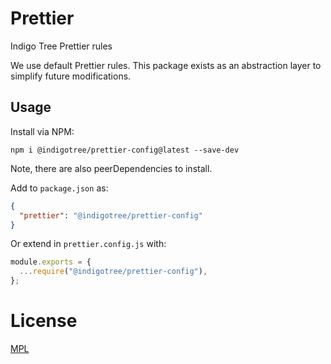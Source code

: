 # Prettier

Indigo Tree Prettier rules

We use default Prettier rules. This package exists as an abstraction layer to simplify future modifications.

## Usage

Install via NPM:

```
npm i @indigotree/prettier-config@latest --save-dev
```

Note, there are also peerDependencies to install.

Add to `package.json` as:

```json
{
  "prettier": "@indigotree/prettier-config"
}
```

Or extend in `prettier.config.js` with:

```js
module.exports = {
  ...require("@indigotree/prettier-config"),
};
```

# License

[MPL](./LICENSE)
